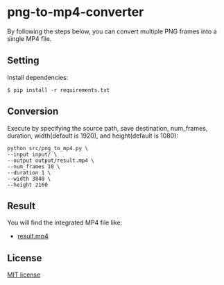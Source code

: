 # png-to-mp4-converter

By following the steps below, you can convert multiple PNG frames into a single MP4 file.

## Setting
Install dependencies:
```
$ pip install -r requirements.txt
```

## Conversion
Execute by specifying the source path, save destination, num_frames, duration, width(default is 1920), and height(default is 1080):
```
python src/png_to_mp4.py \
--input input/ \
--output output/result.mp4 \
--num_frames 10 \
--duration 1 \
--width 3840 \
--height 2160
```

## Result
You will find the integrated MP4 file like:
- [result.mp4](https://github.com/mozu-dev/png-to-mp4-converter/blob/main/output/result.mp4)

## License
[MIT license](https://github.com/mozu-dev/png-to-mp4-converter/blob/main/LICENSE)